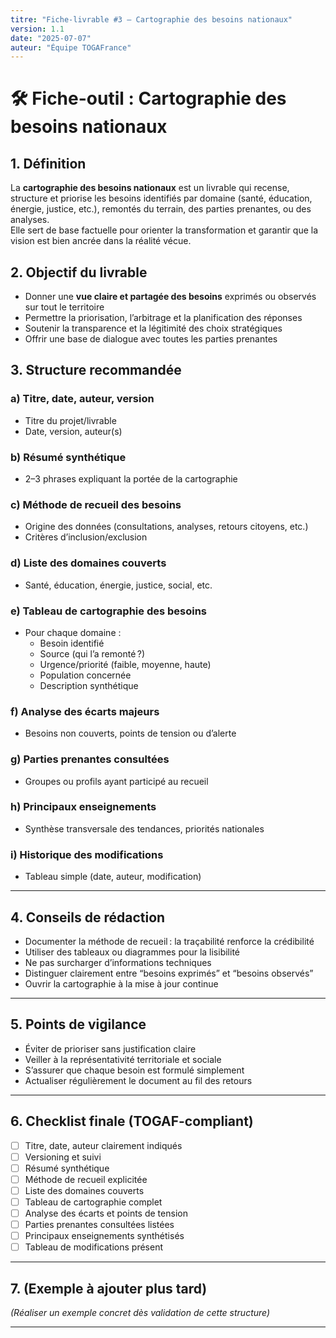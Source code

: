```yaml
---
titre: "Fiche-livrable #3 – Cartographie des besoins nationaux"
version: 1.1
date: "2025-07-07"
auteur: "Équipe TOGAFrance"
---
```


# 🛠️ Fiche-outil : Cartographie des besoins nationaux

## 1. Définition

La **cartographie des besoins nationaux** est un livrable qui recense, structure et priorise les besoins identifiés par domaine (santé, éducation, énergie, justice, etc.), remontés du terrain, des parties prenantes, ou des analyses.  
Elle sert de base factuelle pour orienter la transformation et garantir que la vision est bien ancrée dans la réalité vécue.

## 2. Objectif du livrable

- Donner une **vue claire et partagée des besoins** exprimés ou observés sur tout le territoire
- Permettre la priorisation, l’arbitrage et la planification des réponses
- Soutenir la transparence et la légitimité des choix stratégiques
- Offrir une base de dialogue avec toutes les parties prenantes

## 3. Structure recommandée

### a) Titre, date, auteur, version

- Titre du projet/livrable
- Date, version, auteur(s)

### b) Résumé synthétique

- 2–3 phrases expliquant la portée de la cartographie

### c) Méthode de recueil des besoins

- Origine des données (consultations, analyses, retours citoyens, etc.)
- Critères d’inclusion/exclusion

### d) Liste des domaines couverts

- Santé, éducation, énergie, justice, social, etc.

### e) Tableau de cartographie des besoins

- Pour chaque domaine :
  - Besoin identifié
  - Source (qui l’a remonté ?)
  - Urgence/priorité (faible, moyenne, haute)
  - Population concernée
  - Description synthétique

### f) Analyse des écarts majeurs

- Besoins non couverts, points de tension ou d’alerte

### g) Parties prenantes consultées

- Groupes ou profils ayant participé au recueil

### h) Principaux enseignements

- Synthèse transversale des tendances, priorités nationales

### i) Historique des modifications

- Tableau simple (date, auteur, modification)

---

## 4. Conseils de rédaction

- Documenter la méthode de recueil : la traçabilité renforce la crédibilité
- Utiliser des tableaux ou diagrammes pour la lisibilité
- Ne pas surcharger d’informations techniques
- Distinguer clairement entre “besoins exprimés” et “besoins observés”
- Ouvrir la cartographie à la mise à jour continue

---

## 5. Points de vigilance

- Éviter de prioriser sans justification claire
- Veiller à la représentativité territoriale et sociale
- S’assurer que chaque besoin est formulé simplement
- Actualiser régulièrement le document au fil des retours

---

## 6. Checklist finale (TOGAF-compliant)

- [ ] Titre, date, auteur clairement indiqués
- [ ] Versioning et suivi
- [ ] Résumé synthétique
- [ ] Méthode de recueil explicitée
- [ ] Liste des domaines couverts
- [ ] Tableau de cartographie complet
- [ ] Analyse des écarts et points de tension
- [ ] Parties prenantes consultées listées
- [ ] Principaux enseignements synthétisés
- [ ] Tableau de modifications présent

---

## 7. (Exemple à ajouter plus tard)

_(Réaliser un exemple concret dès validation de cette structure)_

---

